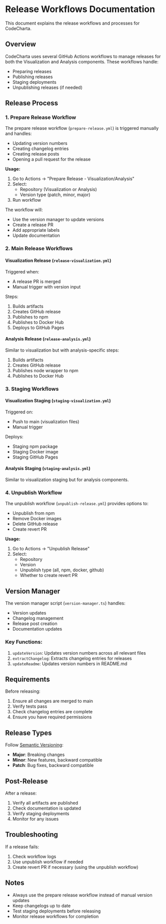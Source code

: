 # Release Workflows Documentation

This document explains the release workflows and processes for CodeCharta.

## Overview

CodeCharta uses several GitHub Actions workflows to manage releases for both the Visualization and Analysis components. These workflows handle:
- Preparing releases
- Publishing releases
- Staging deployments
- Unpublishing releases (if needed)

## Release Process

### 1. Prepare Release Workflow

The prepare release workflow (`prepare-release.yml`) is triggered manually and handles:

- Updating version numbers
- Creating changelog entries
- Creating release posts
- Opening a pull request for the release

**Usage:**
1. Go to Actions → "Prepare Release - Visualization/Analysis"
2. Select:
   - Repository (Visualization or Analysis)
   - Version type (patch, minor, major)
3. Run workflow

The workflow will:
- Use the version manager to update versions
- Create a release PR
- Add appropriate labels
- Update documentation

### 2. Main Release Workflows

#### Visualization Release (`release-visualization.yml`)

Triggered when:
- A release PR is merged
- Manual trigger with version input

Steps:
1. Builds artifacts
2. Creates GitHub release
3. Publishes to npm
4. Publishes to Docker Hub
5. Deploys to GitHub Pages

#### Analysis Release (`release-analysis.yml`)

Similar to visualization but with analysis-specific steps:
1. Builds artifacts
2. Creates GitHub release
3. Publishes node wrapper to npm
4. Publishes to Docker Hub

### 3. Staging Workflows

#### Visualization Staging (`staging-visualization.yml`)

Triggered on:
- Push to main (visualization files)
- Manual trigger

Deploys:
- Staging npm package
- Staging Docker image
- Staging GitHub Pages

#### Analysis Staging (`staging-analysis.yml`)

Similar to visualization staging but for analysis components.

### 4. Unpublish Workflow

The unpublish workflow (`unpublish-release.yml`) provides options to:
- Unpublish from npm
- Remove Docker images
- Delete GitHub release
- Create revert PR

**Usage:**
1. Go to Actions → "Unpublish Release"
2. Select:
   - Repository
   - Version
   - Unpublish type (all, npm, docker, github)
   - Whether to create revert PR

## Version Manager

The version manager script (`version-manager.ts`) handles:
- Version updates
- Changelog management
- Release post creation
- Documentation updates

### Key Functions:

1. `updateVersion`: Updates version numbers across all relevant files
2. `extractChangelog`: Extracts changelog entries for releases
3. `updateReadme`: Updates version numbers in README.md

## Requirements

Before releasing:
1. Ensure all changes are merged to main
2. Verify tests pass
3. Check changelog entries are complete
4. Ensure you have required permissions

## Release Types

Follow [Semantic Versioning](http://semver.org/):
- **Major**: Breaking changes
- **Minor**: New features, backward compatible
- **Patch**: Bug fixes, backward compatible

## Post-Release

After a release:
1. Verify all artifacts are published
2. Check documentation is updated
3. Verify staging deployments
4. Monitor for any issues

## Troubleshooting

If a release fails:
1. Check workflow logs
2. Use unpublish workflow if needed
3. Create revert PR if necessary (using the unpublish workflow)

## Notes

- Always use the prepare release workflow instead of manual version updates
- Keep changelogs up to date
- Test staging deployments before releasing
- Monitor release workflows for completion 